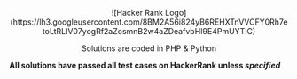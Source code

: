 <p align='center'>
	![Hacker Rank Logo](https://lh3.googleusercontent.com/8BM2A56i824yB6REHXTnVVCFY0Rh7etoLtRLIV07yogRf2aZosmnB2w4aZDeafvbHI9E4PmUYTlC)
</p>
<center>Solutions are coded in PHP & Python</center>

**All solutions have passed all test cases on HackerRank unless *specified***




